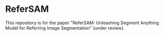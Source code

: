# ReferSAM
This repository is for the paper "ReferSAM: Unleashing Segment Anything Model for Referring Image Segmentation" (under review).
